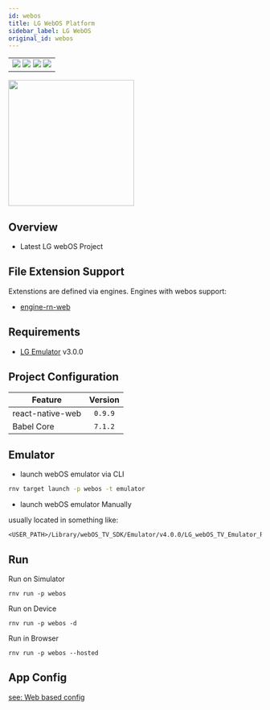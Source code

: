 ```yaml
---
id: webos
title: LG WebOS Platform
sidebar_label: LG WebOS
original_id: webos
---
```


<table>
  <tr>
  <td>
    <img src="https://img.shields.io/badge/Mac-yes-brightgreen.svg" />
    <img src="https://img.shields.io/badge/Windows-yes-brightgreen.svg" />
    <img src="https://img.shields.io/badge/Linux-yes-brightgreen.svg" />
    <img src="https://img.shields.io/badge/HostMode-yes-brightgreen.svg" />
  </td>
  </tr>
</table>

<img className="platform-image" src="https://renative.org/img/rnv_webos.gif" height="250"/>

## Overview

- Latest LG webOS Project

## File Extension Support

<!--EXTENSION_SUPPORT_START-->

Extenstions are defined via engines. Engines with webos support: 
- [engine-rn-web](../engines/engine-rn-web#extensions)

<!--EXTENSION_SUPPORT_END-->

## Requirements

- [LG Emulator](http://webostv.developer.lge.com/develop/tools/emulator-introduction/) v3.0.0

## Project Configuration

| Feature          | Version |
| ---------------- | :-----: |
| react-native-web | `0.9.9` |
| Babel Core       | `7.1.2` |

## Emulator

- launch webOS emulator via CLI

```bash
rnv target launch -p webos -t emulator
```

- launch webOS emulator Manually

usually located in something like:

```
<USER_PATH>/Library/webOS_TV_SDK/Emulator/v4.0.0/LG_webOS_TV_Emulator_RCU.app
```

## Run

Run on Simulator

```
rnv run -p webos
```

Run on Device

```
rnv run -p webos -d
```

Run in Browser

```
rnv run -p webos --hosted
```

## App Config

[see: Web based config](../api/json-config.md)
